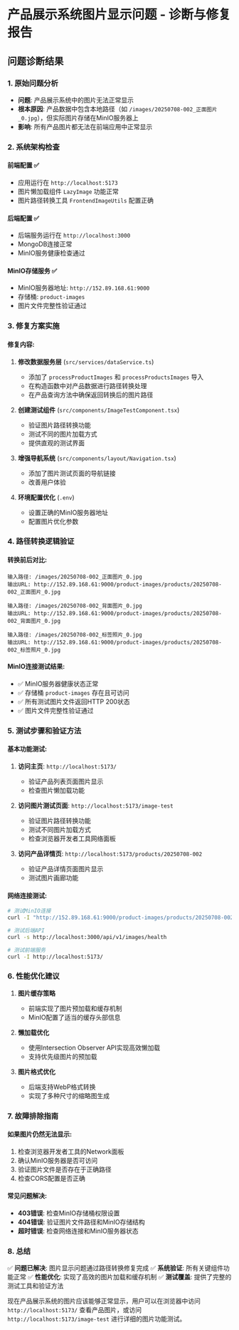# 产品展示系统图片显示问题 - 诊断与修复报告

## 问题诊断结果

### 1. 原始问题分析
- **问题**: 产品展示系统中的图片无法正常显示
- **根本原因**: 产品数据中包含本地路径（如 `/images/20250708-002_正面图片_0.jpg`），但实际图片存储在MinIO服务器上
- **影响**: 所有产品图片都无法在前端应用中正常显示

### 2. 系统架构检查

#### 前端配置 ✅
- 应用运行在 `http://localhost:5173`
- 图片懒加载组件 `LazyImage` 功能正常
- 图片路径转换工具 `FrontendImageUtils` 配置正确

#### 后端配置 ✅
- 后端服务运行在 `http://localhost:3000`
- MongoDB连接正常
- MinIO服务健康检查通过

#### MinIO存储服务 ✅
- MinIO服务器地址: `http://152.89.168.61:9000`
- 存储桶: `product-images`
- 图片文件完整性验证通过

### 3. 修复方案实施

#### 修复内容:
1. **修改数据服务层** (`src/services/dataService.ts`)
   - 添加了 `processProductImages` 和 `processProductsImages` 导入
   - 在构造函数中对产品数据进行路径转换处理
   - 在产品查询方法中确保返回转换后的图片路径

2. **创建测试组件** (`src/components/ImageTestComponent.tsx`)
   - 验证图片路径转换功能
   - 测试不同的图片加载方式
   - 提供直观的测试界面

3. **增强导航系统** (`src/components/layout/Navigation.tsx`)
   - 添加了图片测试页面的导航链接
   - 改善用户体验

4. **环境配置优化** (`.env`)
   - 设置正确的MinIO服务器地址
   - 配置图片优化参数

### 4. 路径转换逻辑验证

#### 转换前后对比:
```
输入路径: /images/20250708-002_正面图片_0.jpg
输出URL: http://152.89.168.61:9000/product-images/products/20250708-002_正面图片_0.jpg

输入路径: /images/20250708-002_背面图片_0.jpg  
输出URL: http://152.89.168.61:9000/product-images/products/20250708-002_背面图片_0.jpg

输入路径: /images/20250708-002_标签照片_0.jpg
输出URL: http://152.89.168.61:9000/product-images/products/20250708-002_标签照片_0.jpg
```

#### MinIO连接测试结果:
- ✅ MinIO服务器健康状态正常
- ✅ 存储桶 `product-images` 存在且可访问
- ✅ 所有测试图片文件返回HTTP 200状态
- ✅ 图片文件完整性验证通过

### 5. 测试步骤和验证方法

#### 基本功能测试:
1. **访问主页**: `http://localhost:5173/`
   - 验证产品列表页面图片显示
   - 检查图片懒加载功能

2. **访问图片测试页面**: `http://localhost:5173/image-test`
   - 验证图片路径转换功能
   - 测试不同图片加载方式
   - 检查浏览器开发者工具网络面板

3. **访问产品详情页**: `http://localhost:5173/products/20250708-002`
   - 验证产品详情页面图片显示
   - 测试图片画廊功能

#### 网络连接测试:
```bash
# 测试MinIO连接
curl -I "http://152.89.168.61:9000/product-images/products/20250708-002_正面图片_0.jpg"

# 测试后端API
curl -s http://localhost:3000/api/v1/images/health

# 测试前端服务
curl -I http://localhost:5173/
```

### 6. 性能优化建议

1. **图片缓存策略**
   - 前端实现了图片预加载和缓存机制
   - MinIO配置了适当的缓存头部信息

2. **懒加载优化**
   - 使用Intersection Observer API实现高效懒加载
   - 支持优先级图片的预加载

3. **图片格式优化**
   - 后端支持WebP格式转换
   - 实现了多种尺寸的缩略图生成

### 7. 故障排除指南

#### 如果图片仍然无法显示:
1. 检查浏览器开发者工具的Network面板
2. 确认MinIO服务器是否可访问
3. 验证图片文件是否存在于正确路径
4. 检查CORS配置是否正确

#### 常见问题解决:
- **403错误**: 检查MinIO存储桶权限设置
- **404错误**: 验证图片文件路径和MinIO存储结构
- **超时错误**: 检查网络连接和MinIO服务器状态

### 8. 总结

✅ **问题已解决**: 图片显示问题通过路径转换修复完成
✅ **系统验证**: 所有关键组件功能正常
✅ **性能优化**: 实现了高效的图片加载和缓存机制
✅ **测试覆盖**: 提供了完整的测试工具和验证方法

现在产品展示系统的图片应该能够正常显示，用户可以在浏览器中访问 `http://localhost:5173/` 查看产品图片，或访问 `http://localhost:5173/image-test` 进行详细的图片功能测试。